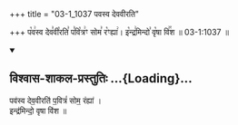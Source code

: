 +++
title = "03-1_1037 पवस्व देववीरति"

+++
प꣡व꣢स्व देव꣣वी꣡रति꣣ प꣣वि꣡त्र꣢ꣳ सोम꣣ र꣡ꣳह्या꣢। इ꣡न्द्र꣢मिन्दो꣣ वृ꣡षा वि꣢꣯श ॥ 03-1:1037 ॥

<div class="js_include" newlevelforh1="2" title="विश्वास-शाकल-प्रस्तुतिः" unfilled url="/vedAH_Rk/shAkalam/saMhitA/vishvAsa-prastutiH/09/002/01_pavasva_devavIrati.md">
<details open><summary><h2>विश्वास-शाकल-प्रस्तुतिः ...{Loading}...</h2></summary>


पव॑स्व देव॒वीरति॑ प॒वित्रं॑ सोम॒ रंह्या॑ ।  
इन्द्र॑मिन्दो॒ वृषा वि॑श ॥

</details>
</div>